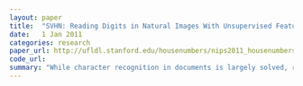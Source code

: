 ```yaml
---
layout: paper
title:  "SVHN: Reading Digits in Natural Images With Unsupervised Feature Learning"
date:   1 Jan 2011
categories: research
paper_url: http://ufldl.stanford.edu/housenumbers/nips2011_housenumbers.pdf
code_url: 
summary: "While character recognition in documents is largely solved, recognizing characters in complex scenes, such as photographs, is much harder. This paper tackles digit recognition from street level photos, introducing a new dataset of over 600,000 labeled digits from Street View House Numbers."
---
```


